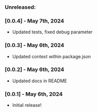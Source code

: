 ### Unreleased:

### [0.0.4] - May 7th, 2024

- Updated tests, fixed debug parameter

### [0.0.3] - May 6th, 2024

- Updated context within package.json

### [0.0.2] - May 6th, 2024

- Updated docs in README

### [0.0.1] - May 6th, 2024

- Initial release!
